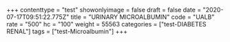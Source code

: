 +++
contenttype = "test"
showonlyimage = false
draft = false
date = "2020-07-17T09:51:22.775Z"
title = "URINARY MICROALBUMIN"
code = "UALB"
rate = "500"
hc = "100"
weight = 55563
categories = ["test-DIABETES RENAL"]
tags = ["test-Microalbumin"]
+++

